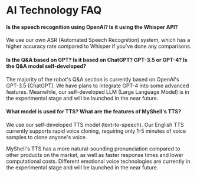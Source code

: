 # AI Technology FAQ

#### Is the speech recognition using OpenAI? Is it using the Whisper API?

We use our own ASR (Automated Speech Recognition) system, which has a higher accuracy rate compared to Whisper if you've done any comparisons.

#### Is the Q&A based on GPT? Is it based on ChatGPT? GPT-3.5 or GPT-4? Is the Q&A model self-developed?

The majority of the robot's Q&A section is currently based on OpenAI's GPT-3.5 (ChatGPT). We have plans to integrate GPT-4 into some advanced features. Meanwhile, our self-developed LLM (Large Language Model) is in the experimental stage and will be launched in the near future.

#### What model is used for TTS? What are the features of MyShell's TTS?

We use our self-developed TTS model (text-to-speech). Our English TTS currently supports rapid voice cloning, requiring only 1-5 minutes of voice samples to clone anyone's voice.

MyShell's TTS has a more natural-sounding pronunciation compared to other products on the market, as well as faster response times and lower computational costs. Different emotional voice technologies are currently in the experimental stage and will be launched in the near future.